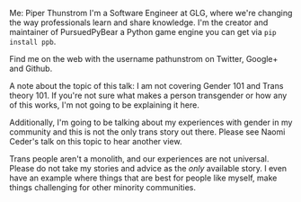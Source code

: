 Me: Piper Thunstrom
I'm a Software Engineer at GLG, where we're changing the way professionals
learn and share knowledge. I'm the creator and maintainer of PursuedPyBear
a Python game engine you can get via `pip install ppb`.

Find me on the web with the username pathunstrom on Twitter, Google+ and
Github.

A note about the topic of this talk: I am not covering Gender 101 and Trans theory 101. If you're not sure what makes a person transgender or how any of this
works, I'm not going to be explaining it here.

Additionally, I'm going to be talking about my experiences with gender in my
community and this is not the only trans story out there. Please see Naomi
Ceder's talk on this topic to hear another view.

Trans people aren't a monolith, and our experiences are not universal. Please
do not take my stories and advice as the _only_ available story. I even have an
example where things that are best for people like myself, make things
challenging for other minority communities.

